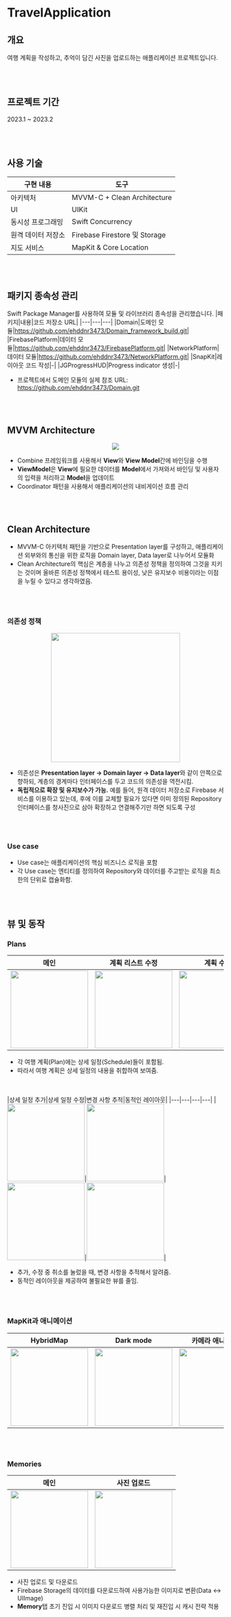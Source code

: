 # TravelApplication

## 개요
여행 계획을 작성하고, 추억이 담긴 사진을 업로드하는 애플리케이션 프로젝트입니다.


<br></br>
## 프로젝트 기간
2023.1 ~ 2023.2


<br></br>
## 사용 기술
|구현 내용|도구|
|---|---|
|아키텍처|MVVM-C + Clean Architecture|
|UI|UIKit|
|동시성 프로그래밍|Swift Concurrency|
|원격 데이터 저장소|Firebase Firestore 및 Storage|
|지도 서비스|MapKit & Core Location|



<br></br>
## 패키지 종속성 관리
Swift Package Manager를 사용하여 모듈 및 라이브러리 종속성을 관리했습니다.
|패키지|내용|코드 저장소 URL|
|---|---|---|
|Domain|도메인 모듈|https://github.com/ehddnr3473/Domain_framework_build.git|
|FirebasePlatform|데이터 모듈|https://github.com/ehddnr3473/FirebasePlatform.git|
|NetworkPlatform|데이터 모듈|https://github.com/ehddnr3473/NetworkPlatform.git|
|SnapKit|레이아웃 코드 작성|-|
|JGProgressHUD|Progress indicator 생성|-|

* 프로젝트에서 도메인 모듈의 실제 참조 URL: https://github.com/ehddnr3473/Domain.git



<br></br>
## MVVM Architecture
<p align="center">
 <img src="/Document/MVVM.png">
</p>

- Combine 프레임워크를 사용해서 **View**와 **View Model**간에 바인딩을 수행
- **ViewModel**은 **View**에 필요한 데이터를 **Model**에서 가져와서 바인딩 및 사용자의 입력을 처리하고 **Model**을 업데이트
- Coordinator 패턴을 사용해서 애플리케이션의 내비게이션 흐름 관리

<br></br>
## Clean Architecture

- MVVM-C 아키텍처 패턴을 기반으로 Presentation layer를 구성하고, 애플리케이션 외부와의 통신을 위한 로직을 Domain layer, Data layer로 나누어서 모듈화
- Clean Architecture의 핵심은 계층을 나누고 의존성 정책을 정의하여 그것을 지키는 것이며 올바른 의존성 정책에서 테스트 용이성, 낮은 유지보수 비용이라는 이점을 누릴 수 있다고 생각하였음.


<br></br>
### 의존성 정책
<p align="center">
 <img src="/Document/Dependency policy.png" height=300>
</p>

- 의존성은 **Presentation layer -> Domain layer -> Data layer**와 같이 안쪽으로 향하되, 계층의 경계마다 인터페이스를 두고 코드의 의존성을 역전시킴.
- **독립적으로 확장 및 유지보수가 가능.** 예를 들어, 원격 데이터 저장소로 Firebase 서비스를 이용하고 있는데, 후에 이를 교체할 필요가 있다면 이미 정의된 Repository 인터페이스를 청사진으로 삼아 확장하고 연결해주기만 하면 되도록 구성


<br></br>
### Use case

- Use case는 애플리케이션의 핵심 비즈니스 로직을 포함
- 각 Use case는 엔티티를 정의하여 Repository와 데이터를 주고받는 로직을 최소한의 단위로 캡슐화함.


<br></br>
## 뷰 및 동작
### Plans
|메인|계획 리스트 수정|계획 수정|계획 추가|
|---|---|---|---|
|<image src="Document/plansList.png" width="180">|<image src="Document/editPlansList.gif" width="180">|<image src="Document/editPlan.png" width="180">|<image src="Document/newPlan.png" width="180">|

- 각 여행 계획(Plan)에는 상세 일정(Schedule)들이 포함됨.
- 따라서 여행 계획은 상세 일정의 내용을 취합하여 보여줌.


<br></br>
|상세 일정 추가|상세 일정 수정|변경 사항 추적|동적인 레이아웃|
|---|---|---|---|
|<image src="Document/newSchedule.png" width="180">|<image src="Document/editSchedule.png" width="180">|<image src="Document/tracking.png" width="180">|<image src="Document/dynamicLayout.gif" width="180">|

- 추가, 수정 중 취소를 눌렀을 때, 변경 사항을 추적해서 알려줌.
- 동적인 레이아웃을 제공하여 불필요한 뷰를 줄임.


<br></br>
### MapKit과 애니메이션
|HybridMap|Dark mode|카메라 애니메이션|상세 일정 순서 수정|
|---|---|---|---|
|<image src="Document/MKHybridMapConfiguration.png" width="180">|<image src="Document/darkmode.png" width="180">|<image src="Document/nextAnimation.gif" width="180">|<image src="Document/editOrder.gif" width="180">|


<br></br>
### Memories
|메인|사진 업로드|
|---|---|
|<img src="Document/memoriesList.gif" width="180">|<img src="Document/uploadMemory.gif" width="180">|

- 사진 업로드 및 다운로드
- Firebase Storage의 데이터를 다운로드하여 사용가능한 이미지로 변환(Data <-> UIImage)
- **Memory**탭 초기 진입 시 이미지 다운로드 병렬 처리 및 재진입 시 캐시 전략 적용
